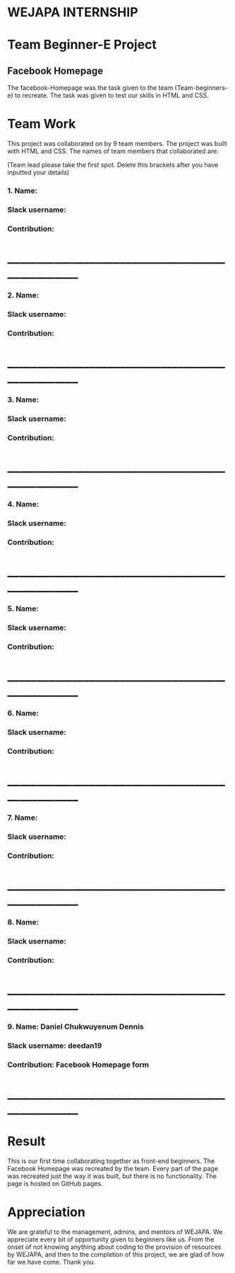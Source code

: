 # WEJAPA INTERNSHIP
# Team Beginner-E Project 

## Facebook Homepage
  The facebook-Homepage was the task given to the team (Team-beginners-e) to recreate.
The task was given to test our skills in HTML and CSS. 

# Team Work
This project was collaborated on by 9 team members. The project was built with HTML and CSS. The names of team members that collaborated are:

(Team lead please take the first spot. Delete this brackets after you have inputted your details)

### 1. Name: 
###    Slack username: 
###    Contribution: 
# _________________________________________________

### 2. Name: 
###    Slack username: 
###    Contribution: 

# _________________________________________________

### 3. Name: 
###    Slack username: 
###    Contribution: 

# _________________________________________________

### 4. Name: 
###    Slack username: 
###    Contribution: 

# _________________________________________________

### 5. Name: 
###    Slack username: 
###    Contribution: 

# _________________________________________________

### 6. Name: 
###    Slack username: 
###    Contribution: 

# _________________________________________________

### 7. Name: 
###    Slack username: 
###    Contribution: 

# _________________________________________________

### 8. Name: 
###    Slack username: 
###    Contribution: 

# _________________________________________________

### 9. Name: Daniel Chukwuyenum Dennis
###    Slack username: deedan19
###    Contribution: Facebook Homepage form

# _________________________________________________

# Result
This is our first time collaborating together
as front-end beginners. The Facebook Homepage was recreated by the team. 
Every part of the page was recreated just the way it was built, but there is no functionality.
The page is hosted on GitHub pages.


# Appreciation 
We are grateful to the management, admins, and mentors of WEJAPA.
We appreciate every bit of opportunity given to beginners like us. 
From the onset of not knowing anything about coding to the provision of resources by WEJAPA, and then to the completion of this project, we are glad of how far we have come. 
Thank you.  
